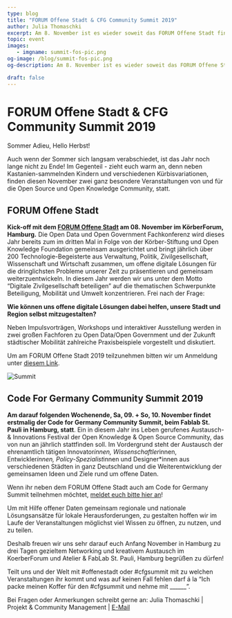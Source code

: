 ```yaml
---
type: blog
title: "FORUM Offene Stadt & CFG Community Summit 2019"
author: Julia Thomaschki
excerpt: Am 8. November ist es wieder soweit das FORUM Offene Stadt findet zum dritten Mal in Hamburg statt. Direkt im Anschluss gibt es den Code For Germany Community Summit (10-11.2019). Wir freuen uns auf euch!
topic: event
images:
   - imgname: summit-fos-pic.png
og-image: /blog/summit-fos-pic.png
og-description: Am 8. November ist es wieder soweit das FORUM Offene Stadt findet zum dritten Mal in Hamburg statt. Direkt im Anschluss gibt es den Code For Germany Community Summit (10-11.2019). Wir freuen uns auf euch!

draft: false
---
```


# FORUM Offene Stadt & CFG Community Summit 2019

Sommer Adieu, Hello Herbst!

Auch wenn der Sommer sich langsam verabschiedet, ist das Jahr noch lange nicht zu Ende! Im Gegenteil - zieht euch warm an, denn neben Kastanien-sammelnden Kindern und verschiedenen Kürbisvariationen, finden diesen November zwei ganz besondere Veranstaltungen von und für die Open Source und Open Knowledge Community, statt.


## FORUM Offene Stadt
**Kick-off mit dem [FORUM Offene Stadt](http://offenestadt.info)  am 08. November im KörberForum, Hamburg.** Die Open Data und Open Government Fachkonferenz wird dieses Jahr bereits zum im dritten Mal in Folge von der Körber-Stiftung und Open Knowledge Foundation gemeinsam ausgerichtet und bringt jährlich über 200 Technologie-Begeisterte aus Verwaltung, Politik, Zivilgesellschaft, Wissenschaft und Wirtschaft zusammen, um offene digitale Lösungen für die dringlichsten Probleme unserer Zeit zu präsentieren und gemeinsam weiterzuentwickeln. In diesem Jahr werden wir uns unter dem Motto “Digitale Zivilgesellschaft beteiligen” auf die thematischen Schwerpunkte Beteiligung, Mobilität und Umwelt konzentrieren. Frei nach der Frage:

**Wie können uns offene digitale Lösungen dabei helfen, unsere Stadt und Region selbst mitzugestalten?**

Neben Impulsvorträgen, Workshops und interaktiver Ausstellung werden in zwei großen Fachforen zu Open Data/Open Government und der Zukunft städtischer Mobilität zahlreiche Praxisbeispiele vorgestellt und diskutiert.

Um am FORUM Offene Stadt 2019 teilzunehmen bitten wir um Anmeldung unter [diesem Link](https://koerber-stiftung.de/?id=2393).

![Summit](/blog/summit-fos-pic.png)

## Code For Germany Community Summit 2019

**Am darauf folgenden Wochenende, Sa, 09. + So, 10. November findet erstmalig der Code for Germany Community Summit, beim Fablab St. Pauli in Hamburg, statt**. Ein in diesem Jahr ins Leben gerufenes Austausch- & Innovations Festival der Open Knowledge & Open Source Community, das von nun an jährlich stattfinden soll. Im Vordergrund steht der Austausch der ehrenamtlich tätigen Innovator*innen, Wissenschaftler*innen, Entwickler*innen, Policy-Spezialist*innen und Designer*innen  aus verschiedenen Städten in ganz Deutschland und die Weiterentwicklung der gemeinsamen Ideen und Ziele rund um offene Daten.

Wenn ihr neben dem FORUM Offene Stadt auch am Code for Germany Summit teilnehmen möchtet, [meldet euch bitte hier an](/archiv/summit)!

Um mit Hilfe offener Daten gemeinsam regionale und nationale Lösungsansätze für lokale Herausforderungen, zu gestalten hoffen wir im Laufe der Veranstaltungen möglichst viel Wissen zu öffnen, zu nutzen, und zu teilen.

Deshalb freuen wir uns sehr darauf euch Anfang November in Hamburg zu drei Tagen gezieltem Networking und kreativem Austausch im KoerberForum und Atelier & FabLab St. Pauli, Hamburg begrüßen zu dürfen!

Teilt uns und der Welt mit #offenestadt oder #cfgsummit mit zu welchen Veranstaltungen ihr kommt und was auf keinen Fall fehlen darf á la “Ich packe meinen Koffer für den #cfgsummit und nehme mit ______”.

Bei Fragen oder Anmerkungen schreibt gerne an:
Julia Thomaschki | Projekt & Community Management | [E-Mail](mailto:julia@codeforhamburg.org)
